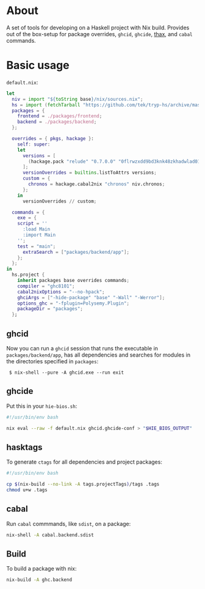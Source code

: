 # About

A set of tools for developing on a Haskell project with Nix build.
Provides out of the box-setup for package overrides, `ghcid`, `ghcide`, [thax],
and `cabal` commands.

# Basic usage

`default.nix`:

```nix
let
  niv = import "${toString base}/nix/sources.nix";
  hs = import (fetchTarball "https://github.com/tek/tryp-hs/archive/master.tar.gz") { base = ./.; };
  packages = {
    frontend = ./packages/frontend;
    backend = ./packages/backend;
  };

  overrides = { pkgs, hackage }:
    self: super:
    let
      versions = [
        (hackage.pack "relude" "0.7.0.0" "0flrwzxdd9bd3knk48zkhadwlad01msskjby1bfv4snr44q5xfqd")
      ];
      versionOverrides = builtins.listToAttrs versions;
      custom = {
        chronos = hackage.cabal2nix "chronos" niv.chronos;
      };
    in
      versionOverrides // custom;

  commands = {
    exe = {
    script = ''
      :load Main
      :import Main
    '';
    test = "main";
      extraSearch = ["packages/backend/app"];
    };
  };
in
  hs.project {
    inherit packages base overrides commands;
    compiler = "ghc8101";
    cabal2nixOptions = "--no-hpack";
    ghciArgs = ["-hide-package" "base" "-Wall" "-Werror"];
    options_ghc = "-fplugin=Polysemy.Plugin";
    packageDir = "packages";
  };
```

## ghcid

Now you can run a `ghcid` session that runs the executable in
`packages/backend/app`, has all dependencies and searches for modules in the
directories specified in `packages`:

`
$ nix-shell --pure -A ghcid.exe --run exit`

## ghcide

Put this in your `hie-bios.sh`:

```sh
#!/usr/bin/env bash

nix eval --raw -f default.nix ghcid.ghcide-conf > "$HIE_BIOS_OUTPUT"
```

## hasktags

To generate `ctags` for all dependencies and project packages:

```sh
#!/usr/bin/env bash

cp $(nix-build --no-link -A tags.projectTags)/tags .tags
chmod u+w .tags
```

## cabal

Run `cabal` commmands, like `sdist`, on a package:

```sh
nix-shell -A cabal.backend.sdist
```

## Build

To build a package with nix:

```sh
nix-build -A ghc.backend
```

[thax]: https://github.com/tek/thax
